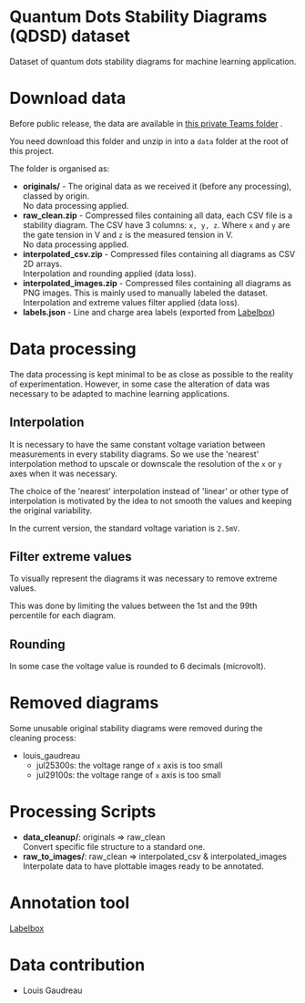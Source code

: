 # Quantum Dots Stability Diagrams (QDSD) dataset

Dataset of quantum dots stability diagrams for machine learning application.

# Download data

Before public release, the data are available
in [this private Teams folder](https://usherbrooke.sharepoint.com/:f:/r/sites/UdeS-UW-Memristor-basedMLforQuantumTechs/Documents%20partages/General/Datasets/QDSD?csf=1&web=1&e=YtBFnn)
.

You need download this folder and unzip in into a `data` folder at the root of this project.

The folder is organised as:

* __originals/__ - The original data as we received it (before any processing), classed by origin.  
  No data processing applied.
* __raw_clean.zip__ - Compressed files containing all data, each CSV file is a stability diagram. The CSV have 3
  columns: `x, y, z`. Where `x` and `y` are the gate tension in V and `z` is the measured tension in V.  
  No data processing applied.
* __interpolated_csv.zip__ - Compressed files containing all diagrams as CSV 2D arrays.  
  Interpolation and rounding applied (data loss).
* __interpolated_images.zip__ - Compressed files containing all diagrams as PNG images. This is mainly used to manually
  labeled the dataset.  
  Interpolation and extreme values filter applied (data loss).
* __labels.json__ - Line and charge area labels (exported from [Labelbox](https://labelbox.com/))

# Data processing

The data processing is kept minimal to be as close as possible to the reality of experimentation. However, in some case
the alteration of data was necessary to be adapted to machine learning applications.

## Interpolation

It is necessary to have the same constant voltage variation between measurements in every stability diagrams. So we use
the 'nearest' interpolation method to upscale or downscale the resolution of the `x` or `y` axes when it was necessary.

The choice of the 'nearest' interpolation instead of 'linear' or other type of interpolation is motivated by the idea to
not smooth the values and keeping the original variability.

In the current version, the standard voltage variation is `2.5mV`.

## Filter extreme values

To visually represent the diagrams it was necessary to remove extreme values.

This was done by limiting the values between the 1st and the 99th percentile for each diagram.

## Rounding

In some case the voltage value is rounded to 6 decimals (microvolt).

# Removed diagrams

Some unusable original stability diagrams were removed during the cleaning process:

* louis_gaudreau
  * jul25300s: the voltage range of `x` axis is too small
  * jul29100s: the voltage range of `x` axis is too small

# Processing Scripts

* __data_cleanup/__: originals => raw_clean  
  Convert specific file structure to a standard one.
* __raw_to_images/__: raw_clean => interpolated_csv & interpolated_images  
  Interpolate data to have plottable images ready to be annotated.

# Annotation tool

[Labelbox](https://labelbox.com/)

# Data contribution

* Louis Gaudreau
